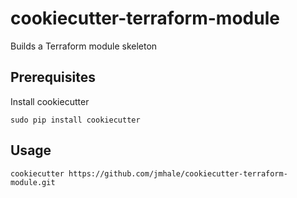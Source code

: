# cookiecutter-terraform-module
Builds a Terraform module skeleton

## Prerequisites
Install cookiecutter
```
sudo pip install cookiecutter
```

## Usage
`cookiecutter https://github.com/jmhale/cookiecutter-terraform-module.git`
